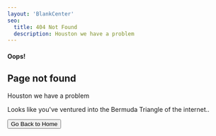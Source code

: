 ```yaml
---
layout: 'BlankCenter'
seo:
  title: 404 Not Found
  description: Houston we have a problem
---
```


#### <span>Oops!</span>
## Page not found

<Sep line />

Houston we have a problem

<Sep line />

Looks like you've ventured into the Bermuda Triangle of the internet..

<Button href="/contact" size="sm">Go Back to Home</Button>

